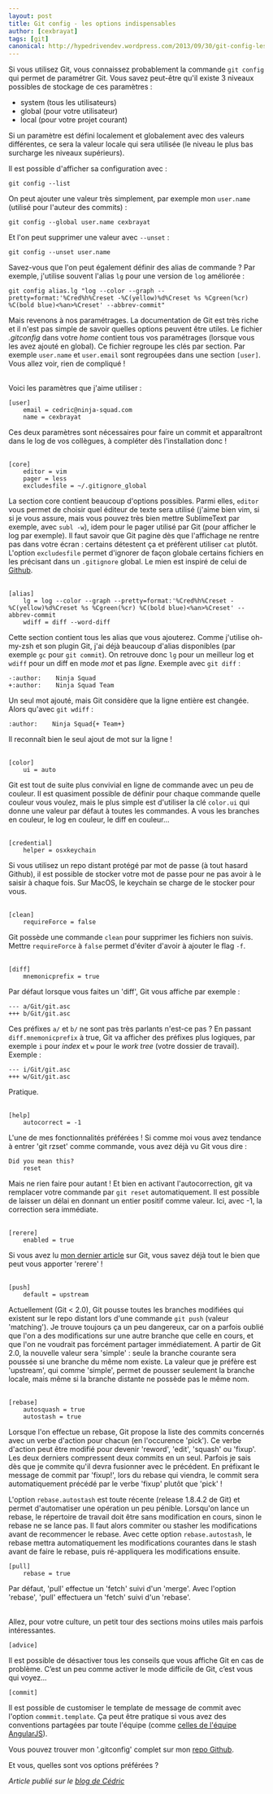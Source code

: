 ```yaml
---
layout: post
title: Git config - les options indispensables
author: [cexbrayat]
tags: [git]
canonical: http://hypedrivendev.wordpress.com/2013/09/30/git-config-les-options-indispensables
---
```


Si vous utilisez Git, vous connaissez probablement la commande `git config` qui permet de paramétrer Git. Vous savez peut-être qu'il existe 3 niveaux possibles de stockage de ces paramètres&nbsp;:

- system (tous les utilisateurs)
- global (pour votre utilisateur)
- local (pour votre projet courant)

Si un paramètre est défini localement et globalement avec des valeurs différentes, ce sera la valeur locale qui sera utilisée (le niveau le plus bas surcharge les niveaux supérieurs).

Il est possible d'afficher sa configuration avec&nbsp;:

    git config --list

On peut ajouter une valeur très simplement, par exemple mon `user.name` (utilisé pour l'auteur des commits)&nbsp;:

    git config --global user.name cexbrayat

Et l'on peut supprimer une valeur avec `--unset`&nbsp;:

    git config --unset user.name

Savez-vous que l'on peut également définir des alias de commande&nbsp;? Par exemple, j'utilise souvent l'alias `lg` pour une version de `log` améliorée&nbsp;:

    git config alias.lg "log --color --graph --pretty=format:'%Cred%h%Creset -%C(yellow)%d%Creset %s %Cgreen(%cr) %C(bold blue)<%an>%Creset' --abbrev-commit"

Mais revenons à nos paramétrages. La documentation de Git est très riche et il n'est pas simple de savoir quelles options peuvent être utiles. Le fichier *.gitconfig* dans votre *home* contient tous vos paramétrages (lorsque vous les avez ajouté en global). Ce fichier regroupe les clés par section. Par exemple `user.name` et `user.email` sont regroupées dans une section `[user]`. Vous allez voir, rien de compliqué&nbsp;!
<br/><br/>

Voici les paramètres que j'aime utiliser&nbsp;:

    [user]
        email = cedric@ninja-squad.com
        name = cexbrayat

Ces deux paramètres sont nécessaires pour faire un commit et apparaîtront dans le log de vos collègues, à compléter dès l'installation donc&nbsp;!
<br/><br/>

    [core]
        editor = vim
        pager = less
        excludesfile = ~/.gitignore_global

La section core contient beaucoup d'options possibles. Parmi elles, `editor` vous permet de choisir quel éditeur de texte sera utilisé (j'aime bien vim, si si je vous assure, mais vous pouvez très bien mettre SublimeText par exemple, avec `subl -w`), idem pour le pager utilisé par Git (pour afficher le log par exemple). Il faut savoir que Git pagine dès que l'affichage ne rentre pas dans votre écran&nbsp;: certains détestent ça et préfèrent utiliser `cat` plutôt.
L'option `excludesfile` permet d'ignorer de façon globale certains fichiers en les précisant dans un `.gitignore` global. Le mien est inspiré de celui de [Github](https://help.github.com/articles/ignoring-files).
<br/><br/>

    [alias]
        lg = log --color --graph --pretty=format:'%Cred%h%Creset -%C(yellow)%d%Creset %s %Cgreen(%cr) %C(bold blue)<%an>%Creset' --abbrev-commit
        wdiff = diff --word-diff

Cette section contient tous les alias que vous ajouterez. Comme j'utilise oh-my-zsh et son plugin Git, j'ai déjà beaucoup d'alias disponibles (par exemple `gc` pour `git commit`). On retrouve donc `lg` pour un meilleur log et `wdiff` pour un diff en mode *mot* et pas *ligne*. Exemple avec `git diff`&nbsp;:

    -:author:    Ninja Squad
    +:author:    Ninja Squad Team
    
Un seul mot ajouté, mais Git considère que la ligne entière est changée. Alors qu'avec `git wdiff`&nbsp;:

    :author:    Ninja Squad{+ Team+}

Il reconnaît bien le seul ajout de mot sur la ligne&nbsp;!
<br/><br/>

    [color]
        ui = auto

Git est tout de suite plus convivial en ligne de commande avec un peu de couleur. Il est quasiment possible de définir pour chaque commande quelle couleur vous voulez, mais le plus simple est d'utiliser la clé `color.ui` qui donne une valeur par défaut à toutes les commandes. A vous les branches en couleur, le log en couleur, le diff en couleur...
<br/><br/>

    [credential]
        helper = osxkeychain

Si vous utilisez un repo distant protégé par mot de passe (à tout hasard Github), il est possible de stocker votre mot de passe pour ne pas avoir à le saisir à chaque fois. Sur MacOS, le keychain se charge de le stocker pour vous.
<br/><br/>

    [clean]
        requireForce = false

Git possède une commande `clean` pour supprimer les fichiers non suivis. Mettre `requireForce` à `false` permet d'éviter d'avoir à ajouter le flag `-f`.
<br/><br/>

    [diff]
        mnemonicprefix = true

Par défaut lorsque vous faites un 'diff', Git vous affiche par exemple :

    --- a/Git/git.asc
    +++ b/Git/git.asc

Ces préfixes `a/` et `b/` ne sont pas très parlants n'est-ce pas&nbsp;? En passant `diff.mnemonicprefix` à true, Git va afficher des préfixes plus logiques, par exemple `i` pour *index* et `w` pour le *work tree* (votre dossier de travail). Exemple :
    
    --- i/Git/git.asc
    +++ w/Git/git.asc

Pratique.
<br/><br/>

    [help]
        autocorrect = -1

L'une de mes fonctionnalités préférées&nbsp;! Si comme moi vous avez tendance à entrer 'git rzset' comme commande, vous avez déjà vu Git vous dire :

    Did you mean this?
        reset

Mais ne rien faire pour autant&nbsp;! Et bien en activant l'autocorrection, git va remplacer votre commande par `git reset` automatiquement. Il est possible de laisser un délai en donnant un entier positif comme valeur. Ici, avec -1, la correction sera immédiate.
<br/><br/>

    [rerere]
        enabled = true

Si vous avez lu [mon dernier article](http://blog.ninja-squad.com/2013/08/30/git-rerere-ma-commande-preferee/) sur Git, vous savez déjà tout le bien que peut vous apporter 'rerere'&nbsp;!
<br/><br/>

    [push]
        default = upstream

Actuellement (Git < 2.0), Git pousse toutes les branches modifiées qui existent sur le repo distant lors d'une commande `git push` (valeur 'matching'). Je trouve toujours ça un peu dangereux, car on a parfois oublié que l'on a des modifications sur une autre branche que celle en cours, et que l'on ne voudrait pas forcément partager immédiatement. A partir de Git 2.0, la nouvelle valeur sera 'simple' : seule la branche courante sera poussée si une branche du même nom existe. La valeur que je préfère est 'upstream', qui comme 'simple', permet de pousser seulement la branche locale, mais même si la branche distante ne possède pas le même nom.
<br/><br/>

    [rebase]
        autosquash = true
        autostash = true

Lorsque l'on effectue un rebase, Git propose la liste des commits concernés avec un verbe d'action pour chacun (en l'occurence 'pick'). Ce verbe d'action peut être modifié pour devenir 'reword', 'edit', 'squash' ou 'fixup'. Les deux derniers compressent deux commits en un seul. Parfois je sais dès que je commite qu'il devra fusionner avec le précédent. En préfixant le message de commit par 'fixup!', lors du rebase qui viendra, le commit sera automatiquement précédé par le verbe 'fixup' plutôt que 'pick'&nbsp;!

L'option `rebase.autostash` est toute récente (release 1.8.4.2 de Git) et permet d'automatiser une opération un peu pénible. Lorsqu'on lance un rebase, le répertoire de travail doit être sans modification en cours, sinon le rebase ne se lance pas. Il faut alors commiter ou stasher les modifications avant de recommencer le rebase. Avec cette option `rebase.autostash`, le rebase mettra automatiquement les modifications courantes dans le stash avant de faire le rebase, puis ré-appliquera les modifications ensuite.

    [pull]
        rebase = true

Par défaut, 'pull' effectue un 'fetch' suivi d'un 'merge'. Avec l'option 'rebase', 'pull' effectuera un 'fetch' suivi d'un 'rebase'.
<br/><br/>

Allez, pour votre culture, un petit tour des sections moins utiles mais parfois intéressantes.

    [advice]

Il est possible de désactiver tous les conseils que vous affiche Git en cas de problème. C’est un peu comme activer le mode difficile de Git, c’est vous qui voyez...

    [commit]

Il est possible de customiser le template de message de commit avec l'option `commmit.template`. Ça peut être pratique si vous avez des conventions partagées par toute l'équipe (comme [celles de l'équipe AngularJS](http://docs.angularjs.org/misc/contribute)).

Vous pouvez trouver mon '.gitconfig' complet sur mon [repo Github](https://github.com/cexbrayat/dotfiles/blob/master/git/.gitconfig).

Et vous, quelles sont vos options préférées&nbsp;?

_Article publié sur le [blog de Cédric](http://hypedrivendev.wordpress.com/2013/09/30/git-config-les-options-indispensables "Article original sur le blog de Cédric Exbrayat")_
